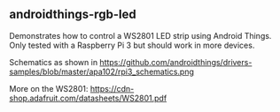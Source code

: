 androidthings-rgb-led
---------------------

Demonstrates how to control a WS2801 LED strip using Android Things. Only tested with a Raspberry Pi 3 but should work in more devices.

Schematics as shown in https://github.com/androidthings/drivers-samples/blob/master/apa102/rpi3_schematics.png


More on the WS2801: https://cdn-shop.adafruit.com/datasheets/WS2801.pdf
